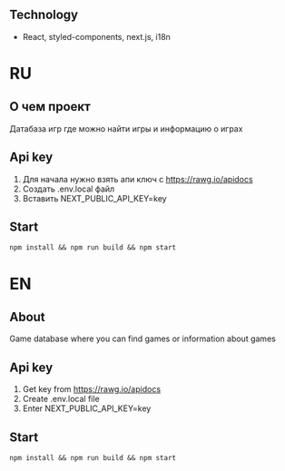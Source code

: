 ## Technology

- React, styled-components, next.js, i18n

# RU

## О чем проект

Датабаза игр где можно найти игры и информацию о играх

## Api key

1. Для начала нужно взять апи ключ с https://rawg.io/apidocs
1. Создать .env.local файл
1. Вставить NEXT_PUBLIC_API_KEY=key

## Start

`npm install && npm run build && npm start`

# EN

## About

Game database where you can find games or information about games

## Api key

1. Get key from https://rawg.io/apidocs
1. Create .env.local file
1. Enter NEXT_PUBLIC_API_KEY=key

## Start

`npm install && npm run build && npm start`
